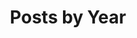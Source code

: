 ---
title: 'Posts by Year'
permalink: /year-archive/
layout: posts
author_profile: true
comments: true
---